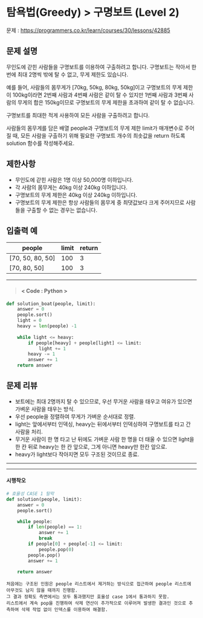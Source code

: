 # 탐욕법(Greedy) > 구명보트 (Level 2)
문제 : https://programmers.co.kr/learn/courses/30/lessons/42885

## 문제 설명
무인도에 갇힌 사람들을 구명보트를 이용하여 구출하려고 합니다. 구명보트는 작아서 한 번에 최대 2명씩 밖에 탈 수 없고, 무게 제한도 있습니다.

예를 들어, 사람들의 몸무게가 [70kg, 50kg, 80kg, 50kg]이고 구명보트의 무게 제한이 100kg이라면 2번째 사람과 4번째 사람은 같이 탈 수 있지만 1번째 사람과 3번째 사람의 무게의 합은 150kg이므로 구명보트의 무게 제한을 초과하여 같이 탈 수 없습니다.

구명보트를 최대한 적게 사용하여 모든 사람을 구출하려고 합니다.

사람들의 몸무게를 담은 배열 people과 구명보트의 무게 제한 limit가 매개변수로 주어질 때, 모든 사람을 구출하기 위해 필요한 구명보트 개수의 최솟값을 return 하도록 solution 함수를 작성해주세요.

## 제한사항
- 무인도에 갇힌 사람은 1명 이상 50,000명 이하입니다.
- 각 사람의 몸무게는 40kg 이상 240kg 이하입니다.
- 구명보트의 무게 제한은 40kg 이상 240kg 이하입니다.
- 구명보트의 무게 제한은 항상 사람들의 몸무게 중 최댓값보다 크게 주어지므로 사람들을 구출할 수 없는 경우는 없습니다.

## 입출력 예

| people | limit | return |
| --- | --- | --- |
| [70, 50, 80, 50] | 100 | 3 |
| [70, 80, 50] | 100 | 3 |

____

> #### < Code : Python >
```python
def solution_boat(people, limit):
    answer = 0
    people.sort()
    light = 0
    heavy = len(people) -1
    
    while light <= heavy:
        if people[heavy] + people[light] <= limit:
            light += 1
        heavy -= 1
        answer += 1
    return answer
```

## 문제 리뷰
- 보트에는 최대 2명까지 탈 수 있으므로, 우선 무거운 사람을 태우고 여유가 있으면 가벼운 사람을 태우는 방식.
- 우선 people을 정렬하여 무게가 가벼운 순서대로 정렬.
- light는 앞에서부터 인덱싱, heavy는 뒤에서부터 인덱싱하여 구명보트를 타고 간 사람을 처리.
- 무거운 사람이 한 명 타고 난 뒤에도 가벼운 사람 한 명을 더 태울 수 있으면 light을 한 칸 뒤로 heavy는 한 칸 앞으로, 그게 아니면 heavy만 한칸 앞으로.
- heavy가 light보다 작아지면 모두 구조된 것이므로 종료.

___
___
#### 시행착오
```python
# 효율성 CASE 1 탈락
def solution(people, limit):
    answer = 0
    people.sort()

    while people:
        if len(people) == 1:
            answer += 1
            break
        if people[0] + people[-1] <= limit:
            people.pop(0)
        people.pop()
        answer += 1
        
    return answer
```

    처음에는 구조된 인원은 people 리스트에서 제거하는 방식으로 접근하여 people 리스트에 아무것도 남지 않을 때까지 진행함. 
    그 결과 정확도 측면에서는 모두 통과했지만 효율성 case 1에서 통과하지 못함. 
    리스트에서 계속 pop을 진행하여 삭제 연산이 추가적으로 이루어져 발생한 결과인 것으로 추측하여 삭제 작업 없이 인덱스를 이용하여 해결함.